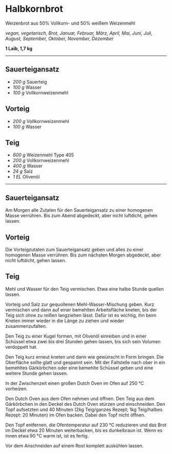 # Halbkornbrot

Weizenbrot aus 50% Vollkorn- und 50% weißem Weizenmehl

*vegan, vegetarisch, Brot, Januar, Februar, März, April, Mai, Juni, Juli, August, September, Oktober, November, Dezember*

**1 Laib, 1,7 kg**

---

## Sauerteigansatz

- *200 g* Sauerteig
- *100 g* Wasser
- *100 g* Vollkornweizenmehl

## Vorteig

- *200 g* Vollkornweizenmehl
- *100 g* Wasser

## Teig

- *600 g* Weizenmehl Type 405
- *200 g* Vollkornweizenmehl
- *400 g* Wasser
- *24 g* Salz
- *1 EL* Olivenöl

---

## Sauerteigansatz

Am Morgen alle Zutaten für den Sauerteigansatz zu einer homogenen Masse verrühren. Bis zum Abend abgedeckt, aber nicht luftdicht, gehen lassen.

## Vorteig

Die Vorteigzutaten zum Sauerteigansatz geben und alles zu einer homogenen Masse verrühren. Bis zum nächsten Morgen abgedeckt, aber nicht luftdicht, gehen lassen.

## Teig

Mehl und Wasser für den Teig vermischen. Etwa eine halbe Stunde quellen lassen.

Vorteig und Salz zur gequollenen Mehl-Wasser-Mischung geben. Kurz vermischen und dann auf einer bemehlten Arbeitsfläche kneten, bis der Teig sich ohne zu reißen langziehen lässt. Dafür ist es wichtig, ihn beim Kneten immer wieder in die Länge zu ziehen und wieder zusammenzufalten. 

Den Teig zu einer Kugel formen, mit Olivenöl einreiben und in einer Schüssel etwa zwei bis drei Stunden gehen lassen, bis sich sein Volumen verdoppelt hat.

Den Teig kurz erneut kneten und dann wie gewünscht in Form bringen. Die Oberfläche sollte glatt und gespannt sein. Mit der Faltstelle nach ober in ein bemehltes Gärkörbchen oder eine bemehlte Schüssel geben und eine weitere Stunde gehen lassen.

In der Zwischenzeit einen großen Dutch Oven im Ofen auf 250 °C vorheizen.

Den Dutch Oven aus dem Ofen nehmen und öffnen. Den Teig aus dem Gärkörbchen in den Deckel des Dutch Oven stürzen und einschneiden. Den Topf aufsetzten und 40 Minuten (2kg Teig/ganzes Rezept; 1kg Teig/halbes Rezept: 20 Minuten) im Ofen backen. Dabei den Topf nicht öffnen. 

Den Topf entfernen, die Ofentemperatur auf 230 °C reduzieren und das Brot im Deckel etwa 20 Minuten weiterbacken, bis es dunkelbraun ist. Wenn es innen etwa 90 °C warm ist, ist es fertig.

Vor dem Anschneiden auf einem Rost komplett auskühlen lassen.
